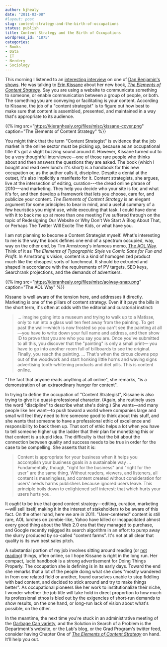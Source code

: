 ```yaml
---
author: kjhealy
date: "2011-03-08"
#layout: post
slug: content-strategy-and-the-birth-of-occupations
status: publish
title: Content Strategy and the Birth of Occupations
wordpress_id: '1875'
categories:
- Books
- Data
- IT
- Nerdery
- Sociology
---
```


This morning I listened to an [interesting interview](http://5by5.tv/dailyedition/33) on one of [Dan Benjamin's shows](http://5by5.tv/). He was talking to [Erin Kissane](http://incisive.nu/) about her new book, [*The Elements of Content Strategy*](http://books.alistapart.com/products/the-elements-of-content-strategy). Say you are using a website to communicate something to someone, or enable communication between a group of people, or both. The something you are conveying or facilitating is your content. According to Kissane, the job of a "content strategist" is to figure out how best to make sure that content is assembled, presented, and maintained in a way that's appropriate to its audience.

{{% img src="https://kieranhealy.org/files/misc/kissane-cover.png" caption="The Elements of Content Strategy" %}}

You might think that the term "Content Strategist" is evidence that the job market in the online sector must be picking up, because as an occupational title it's got a slight buzzing sound around it. However, Kissane turned out to be a very thoughtful interviewee—one of those rare people who thinks about and then answers the questions they are asked. The book (which I bought and read over lunch: it's short) is a handbook for this new occupation or, as the author calls it, discipline. Despite a denial at the outset, it's also implicitly a manifesto for it. Content strategists, she argues, live at the intersection of editing, curation---the dread online phrase of 2010---and marketing. They help you decide who your site is for, and what it's for, and then develop a framework that lets you choose, care for, and publicize your content. *The Elements of Content Strategy* is an elegant argument for some principles to bear in mind, and a useful summary of a few heuristics you might use, while executing that task. I could have done with it to back me up at more than one meeting I've suffered through on the topic of Redesigning Our Website or Why Don't We Start A Blog About That, or Perhaps The Twitter Will Excite The Kids, or what have you.

I am not planning to become a Content Strategist myself. What's interesting to me is the way the book defines one end of a spectrum occupied, way, way on the other end, by Tim Armstrong's infamous memo, [The AOL Way](http://www.businessinsider.com/the-aol-way). Think of it as *The Elements of Typographic Style* vs *Comic Sans for Fun and Profit*. In Armstrong's vision, content is a kind of homogenized product much like the cheapest sorts of lunchmeat. It should be extruded and shaped in accordance with the requirements of PV targets, SEO keys, Searchrank projections, and the demands of advertisers.

{{% img src="https://kieranhealy.org/files/misc/aolway-snap.png" caption="The AOL Way" %}}

Kissane is well aware of the tension here, and addresses it directly. Marketing is one of the pillars of content strategy. Even if it pays the bills in the short term, it's often at odds with the editorial and curatorial instinct:

> ... imagine going into a museum and trying to walk up to a Matisse, only to run into a glass wall ten feet away from the painting. To get past the wall—which is now frosted so you can't see the painting at all—you have to write down your full name and address, and then show ID to prove that you are who you say you are. Once you've submitted to all this, you discover that the "painting" is only a small print— you have to go into another room full of billboards to see the original. Finally, you reach the painting. ... That's when the circus clowns pop out of the woodwork and start honking little horns and waving signs advertising tooth-whitening products and diet pills. This is content online.

"The fact that anyone reads anything at all online", she remarks, "is a demonstration of an extraordinary hunger for content".

In trying to define the occupation of "Content Strategist", Kissane is also trying to give it a quasi-professional character. (Again, she routinely uses the word "discipline" to describe what she's doing.) She wants—and many people like her want—to push toward a world where companies large and small will feel they need to hire someone good to think about this stuff, and she wants that someone to have a professional ethic of excellence and responsibility to back them up. That sort of ethic helps a lot when you have to tell someone higher up the ladder that their plan for monetizing this or that content is a stupid idea. The difficulty is that the bit about the connection between quality and success needs to be true in order for the case to be compelling. She asserts that it is:

> Content is appropriate for your business when it helps you accomplish your business goals in a sustainable way … Fundamentally, though, "right for the business" and "right for the user" are the same thing. Without readers, viewers, and listeners, all content is meaningless, and content created without consideration for users' needs harms publishers because ignored users leave. This principle boils down to enlightened self interest: that which hurts your users hurts you.

It *ought* to be true that good content strategy—editing, curation, marketing—will sell itself, making it in the interest of stakeholders to be aware of this fact. On the other hand, here we are in 2011. "User-centered" content is still rare, AOL lurches on zombie-like, Yahoo have killed or incapacitated almost every good thing about the Web 2.0 era that they managed to purchase, and Google recently rejigged its search algorithm in an effort to pump away the slurry produced by so-called "content farms". It's not at all clear that quality is its own best sales pitch.

A substantial portion of my job involves sitting around reading (or [not reading](http://crookedtimber.org/2003/12/16/books-i-did-not-read-this-year/)) things, often online, so I hope Kissane is right in the long run. Her compact, lucid handbook is a strong advertisement for Doing Things Properly. The occupation she is defining is in its early days. Toward the end she remarks that a lot of the people doing what she does "mostly wandered in from one related field or another, found ourselves unable to stop fiddling with bad content, and decided to stick around and try to make things better". As occupational pioneers like her work to institutionalize their niche, I wonder whether the job title will take hold in direct proportion to how much its professional ethos is bled out by the exigencies of short-run demands to show results, on the one hand, or long-run lack of vision about what's possible, on the other.

In the meantime, the next time you're stuck in an administrative meeting of the [Garbage Can variety](http://www.jstor.org/stable/2392088), and the Solution in Search of a Problem is the Department's website, or the Lab's blog, or the Grad Program's twitter feed, consider having Chapter One of [*The Elements of Content Strategy*](http://books.alistapart.com/products/the-elements-of-content-strategy) on hand. It'll help you out.
